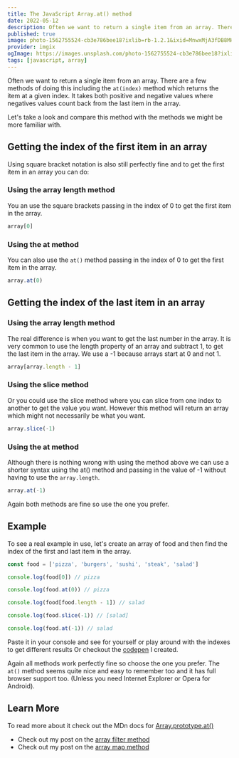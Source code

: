 ```yaml
---
title: The JavaScript Array.at() method
date: 2022-05-12
description: Often we want to return a single item from an array. There are a few methods of doing this including the `at(index)` method which returns the item at a given index.
published: true
image: photo-1562755524-cb3e786bee18?ixlib=rb-1.2.1&ixid=MnwxMjA3fDB8MHxzZWFyY2h8MjJ8fGF0fGVufDB8MHwwfHw%3D&auto=format&fit=crop&w=800&q=60
provider: imgix
ogImage: https://images.unsplash.com/photo-1562755524-cb3e786bee18?ixlib=rb-1.2.1&ixid=MnwxMjA3fDB8MHxzZWFyY2h8MjJ8fGF0fGVufDB8MHwwfHw%3D&auto=format&fit=crop&w=800&q=60
tags: [javascript, array]
---
```


Often we want to return a single item from an array. There are a few methods of doing this including the `at(index)` method which returns the item at a given index. It takes both positive and negative values where negatives values count back from the last item in the array.

Let's take a look and compare this method with the methods we might be more familiar with.

## Getting the index of the first item in an array

Using square bracket notation is also still perfectly fine and to get the first item in an array you can do:

### Using the array length method

You an use the square brackets passing in the index of 0 to get the first item in the array.

```js
array[0]
```

### Using the at method

You can also use the `at()` method passing in the index of 0 to get the first item in the array.

```js
array.at(0)
```

## Getting the index of the last item in an array

### Using the array length method

The real difference is when you want to get the last number in the array. It is very common to use the length property of an array and subtract 1, to get the last item in the array. We use a -1 because arrays start at 0 and not 1.

```js
array[array.length - 1]
```

### Using the slice method

Or you could use the slice method where you can slice from one index to another to get the value you want. However this method will return an array which might not necessarily be what you want.

```js
array.slice(-1)
```

### Using the at method

Although there is nothing wrong with using the method above we can use a shorter syntax using the at() method and passing in the value of -1 without having to use the `array.length`.

```js
array.at(-1)
```

Again both methods are fine so use the one you prefer.

## Example

To see a real example in use, let's create an array of food and then find the index of the first and last item in the array.

```js
const food = ['pizza', 'burgers', 'sushi', 'steak', 'salad']

console.log(food[0]) // pizza

console.log(food.at(0)) // pizza

console.log(food[food.length - 1]) // salad

console.log(food.slice(-1)) // [salad]

console.log(food.at(-1)) // salad
```

Paste it in your console and see for yourself or play around with the indexes to get different results Or checkout the [codepen](https://codepen.io/debs-obrien/pen/vYdXxdy) I created.

Again all methods work perfectly fine so choose the one you prefer. The `at()` method seems quite nice and easy to remember too and it has full browser support too. (Unless you need Internet Explorer or Opera for Android).

## Learn More

To read more about it check out the MDn docs for [Array.prototype.at()](https://developer.mozilla.org/en-US/docs/Web/JavaScript/Reference/Global_Objects/Array/at)

- Check out my post on the [array filter method](/blog/js-array-filter-method)
- Check out my post on the [array map method](/blog/js-array-map-method)
